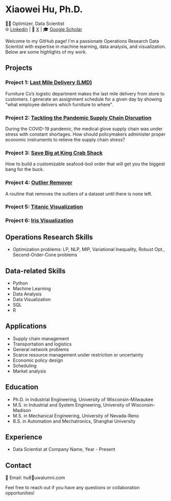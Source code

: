 # Xiaowei Hu, Ph.D.

👨‍💻 Optimizer, Data Scientist  
🌐 [Linkedin](https://www.linkedin.com/in/xiaowei-h-7930a811/) | 🐤 [X](https://twitter.com/xsayswho) | 🎓 [Google Scholar](https://scholar.google.com/citations?user=gVeAX2oAAAAJ&hl=en)

Welcome to my GitHub page! I'm a passionate Operations Research Data Scientist with expertise in machine learning, data analysis, and visualization. Below are some highlights of my work.

## Projects

### Project 1: [Last Mile Delivery (LMD)](https://github.com/xweih/Last-Mile-Delivery)

Furniture Co’s logistic department makes the last mile delivery from store to customers. I generate an assignment schedule for a given day by showing "what employee delivers which furniture to where". 

### Project 2: [Tackling the Pandemic Supply Chain Disruption](https://github.com/xweih/POSTER--A-trident-for-the-resource-scarcity-and-supply-chain-disruption/blob/main/images/XHposter.png)

During the COVID-19 pandemic, the medical glove supply chain was under stress with constant shortages. How should policymakers administer proper economic instruments to relieve the supply chain stress? 

### Project 3: [Save Big at King Crab Shack](https://github.com/xweih/kcs)

How to build a customizable seafood-boil order that will get you the biggest bang for the buck.

### Project 4: [Outlier Remover](https://github.com/xweih/OutlierRemover)

A routine that removes the outliers of a dataset until there is none left.

### Project 5: [Titanic Visualization](https://xweih.github.io/titanic/)

### Project 6: [Iris Visualization](https://xweih.github.io/iris/)


## Operations Research Skills

- Optimization problems: LP, NLP, MIP, Variational Inequality, Robust Opt., Second-Order-Cone problems 

## Data-related Skills

- Python
- Machine Learning
- Data Analysis
- Data Visualization
- SQL
- R

## Applications

- Supply chain management
- Transportation and logistics
- General network problems
- Scarce resource management under restriction or uncertainty
- Economic policy design
- Scheduling
- Market analysis

## Education

- Ph.D. in Industrial Engineering, University of Wisconsin-Milwaukee
- M.S. in Industrial and System Engineering, University of Wisconsin-Madison
- M.S. in Mechanical Engineering, University of Nevada-Reno
- B.S. in Automation and Mechatronics, Shanghai University

## Experience

- Data Scientist at Company Name, Year - Present

## Contact


📧 Email: hu8🎯uwalumni.com

Feel free to reach out if you have any questions or collaboration opportunities!

